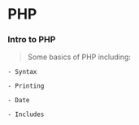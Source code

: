 # PHP
### Intro to PHP
>Some basics of PHP including:
      
    - Syntax
    
    - Printing
    
    - Date
    
    - Includes